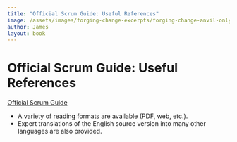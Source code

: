 ```yaml
---
title: "Official Scrum Guide: Useful References"
image: /assets/images/forging-change-excerpts/forging-change-anvil-only.png
author: James
layout: book
---
```


# Official Scrum Guide: Useful References

[Official Scrum Guide](https://scrumguides.org/)
+ A variety of reading formats are available (PDF, web, etc.).
+ Expert translations of the English source version into many other languages are also provided.
